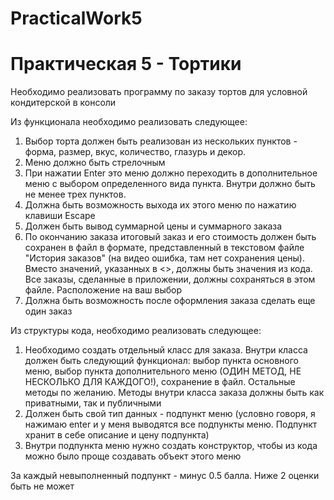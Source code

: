 # PracticalWork5
# Практическая 5 - Тортики
Необходимо реализовать программу по заказу тортов для условной кондитерской в консоли

Из функционала необходимо реализовать следующее:

1. Выбор торта должен быть реализован из нескольких пунктов - форма, размер, вкус, количество, глазурь и декор. 
2. Меню должно быть стрелочным
3. При нажатии Enter это меню должно переходить в дополнительное меню с выбором определенного вида пункта. Внутри должно быть не менее трех пунктов. 
4. Должна быть возможность выхода их этого меню по нажатию клавиши Escape
5. Должен быть вывод суммарной цены и суммарного заказа
6. По окончанию заказа итоговый заказ и его стоимость должен быть сохранен в файл в формате, представленный в текстовом файле "История заказов" (на видео ошибка, там нет сохранения цены). Вместо значений, указанных в <>, должны быть значения из кода. Все заказы, сделанные в приложении, должны сохраняться в этом файле. Расположение на ваш выбор
7. Должна быть возможность после оформления заказа сделать еще один заказ

Из структуры кода, необходимо реализовать следующее:
1. Необходимо создать отдельный класс для заказа. Внутри класса должен быть следующий функционал: выбор пункта основного меню, выбор пункта дополнительного меню (ОДИН МЕТОД, НЕ НЕСКОЛЬКО ДЛЯ КАЖДОГО!), сохранение в файл. Остальные методы по желанию. Методы внутри класса заказа должны быть как приватными, так и публичными
2. Должен быть свой тип данных - подпункт меню (условно говоря, я нажимаю enter и у меня выводятся все подпункты меню. Подпункт хранит в себе описание и цену подпункта)
3. Внутри подпункта меню нужно создать конструктор, чтобы из кода можно было проще создавать объект этого меню

За каждый невыполненный подпункт - минус 0.5 балла. Ниже 2 оценки быть не может
